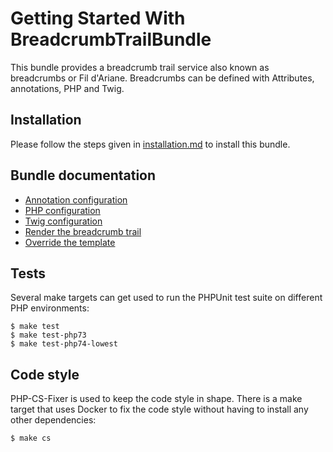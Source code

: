 Getting Started With BreadcrumbTrailBundle
==========================================

This bundle provides a breadcrumb trail service also known as breadcrumbs or Fil d'Ariane.
Breadcrumbs can be defined with Attributes, annotations, PHP and Twig.

## Installation

Please follow the steps given in [installation.md](src/Resources/doc/installation.md) to install this bundle.

## Bundle documentation

- [Annotation configuration](src/Resources/doc/annotation_configuration.md)
- [PHP configuration](src/Resources/doc/php_configuration.md)
- [Twig configuration](src/Resources/doc/twig_configuration.md)
- [Render the breadcrumb trail](src/Resources/doc/rendering.md)
- [Override the template](src/Resources/doc/override_template.md)

## Tests

Several make targets can get used to run the PHPUnit test suite on different PHP environments:

```
$ make test
$ make test-php73
$ make test-php74-lowest
```

## Code style

PHP-CS-Fixer is used to keep the code style in shape. There is a make target that uses Docker to fix
the code style without having to install any other dependencies:

```
$ make cs
```
